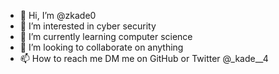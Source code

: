 - 👋 Hi, I’m @zkade0
- 👀 I’m interested in cyber security 
- 🌱 I’m currently learning computer science 
- 💞️ I’m looking to collaborate on anything
- 📫 How to reach me DM me on GitHub or Twitter @_kade__4

<!---
zkade0/zkade0 is a ✨ special ✨ repository because its `README.md` (this file) appears on your GitHub profile.
You can click the Preview link to take a look at your changes.
--->
